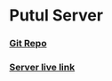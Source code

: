 # Putul Server

### [Git Repo](https://github.com/programming-hero-web-course-4/b7a11-toy-marketplace-server-side-StepAsideLiL)

### [Server live link](https://putul-server.vercel.app/)
